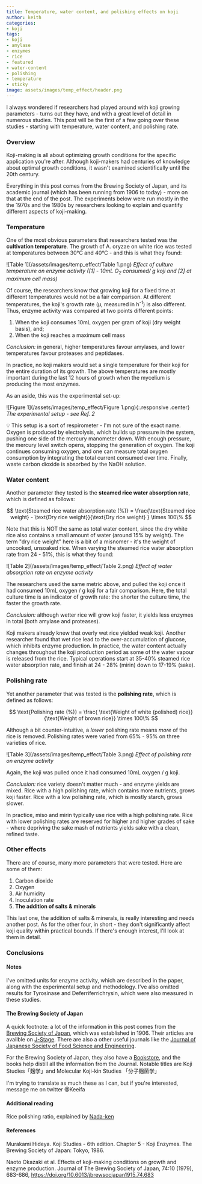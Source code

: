 ```yaml
---
title: Temperature, water content, and polishing effects on koji
author: keith
categories:
- koji
tags:
- koji
- amylase
- enzymes
- rice
- featured
- water-content
- polishing
- temperature
- sticky
image: assets/images/temp_effect/header.png
---
```


I always wondered if researchers had played around with koji growing parameters - turns out they have, and with a great level of detail in numerous studies. This post will be the first of a few going over these studies - starting with temperature, water content, and polishing rate.

### Overview

Koji-making is all about optimizing growth conditions for the specific application you're after. Although koji-makers had centuries of knowledge about optimal growth conditions, it wasn't examined  scientifically until the 20th century.

Everything in this post comes from the Brewing Society of Japan, and its academic journal (which has been running from 1906 to today)  - more on that at the end of the post. The experiments below were run mostly in the the 1970s and the 1980s by researchers looking to explain and quantify different aspects of koji-making.

### Temperature

One of the most obvious parameters that researchers tested was the **cultivation temperature**. The growth of A. oryzae on white rice was tested at temperatures between 30°C and 40°C - and this is what they found:

![Table 1](/assets/images/temp_effect/Table 1.png)
*Effect of culture temperature on enzyme activity ([1] - 10mL O<sub>2</sub> consumed/ g koji and [2] at maximum cell mass)*

Of course, the researchers know that growing koji for a fixed time at different temperatures would not be a fair comparison. At different temperatures, the koji's growth rate (μ, measured in h<sup>-1</sup>) is also different. Thus, enzyme activity was compared at two points different points:

1. When the koji consumes 10mL oxygen per gram of koji (dry weight basis), and;
2. When the koji reaches a maximum cell mass

*Conclusion:* in general, higher temperatures favour amylases, and lower temperatures favour proteases and peptidases.

In practice, no koji makers would set a single temperature for their koji for the entire duration of its growth. The above temperatures are mostly important during the last 12 hours of growth when the mycelium is producing the most enzymes.

As an aside, this was the experimental set-up:

![Figure 1](/assets/images/temp_effect/Figure 1.png){:.responsive .center}
*The experimental setup - see Ref. 2*

<div class="callout">
💡 This setup is a sort of respirometer - I'm not sure of the exact name. Oxygen is produced by electrolysis, which builds up pressure in the system, pushing one side of the mercury manometer down. With enough pressure, the mercury level switch opens, stopping the generation of oxygen. The koji continues consuming oxygen, and one can measure total oxygen consumption by integrating the total current consumed over time. Finally, waste carbon dioxide is absorbed by the NaOH solution.
</div>

### Water content

Another parameter they tested is the **steamed rice water absorption rate**, which is defined as follows:

$$
\text{Steamed rice water absorption rate (%)} = \frac{\text{Steamed rice weight} - \text{Dry rice weight}}{\text{Dry rice weight} }   \times 100\%
$$

Note that this is NOT the same as total water content, since the dry white rice also contains a small amount of water (around 15% by weight). The term "dry rice weight" here is a bit of a misnomer - it's the weight of uncooked, unsoaked rice. When varying the steamed rice water absorption rate from 24 - 51%, this is what they found:

![Table 2](/assets/images/temp_effect/Table 2.png)
*Effect of water absorption rate on enzyme activity*

The researchers used the same metric above, and pulled the koji once it had consumed 10mL oxygen / g koji for a fair comparison. Here, the total culture time is an indicator of growth rate: the shorter the culture time, the faster the growth rate.

*Conclusion:* although wetter rice will grow koji faster, it yields less enzymes in total (both amylase and proteases).

Koji makers already knew that overly wet rice yielded weak koji. Another researcher found that wet rice lead to the over-accumulation of glucose, which inhibits enzyme production. In practice, the water content actually changes throughout the koji production period as some of the water vapour is released from the rice. Typical operations start at 35-40% steamed rice water absorption rate, and finish at 24 - 28% (mirin) down to 17-19% (sake).

### Polishing rate

Yet another parameter that was tested is the **polishing rate**, which is defined as follows:

$$
\text{Polishing rate (%)} = \frac{ \text{Weight of white (polished) rice}}{\text{Weight of brown rice}} \times 100\%
$$

Although a bit counter-intuitive, a *lower* polishing rate means *more* of the rice is removed.  Polishing rates were varied from 65% - 95% on three varieties of rice.


![Table 3](/assets/images/temp_effect/Table 3.png)
*Effect of polishing rate on enzyme activity*

Again, the koji was pulled once it had consumed 10mL oxygen / g koji.

*Conclusion:* rice variety doesn't matter much - and enzyme yields are mixed. Rice with a high polishing rate, which contains more nutrients, grows koji faster. Rice with a low polishing rate, which is mostly starch, grows slower.

In practice, miso and mirin typically use rice with a high polishing rate. Rice with lower polishing rates are reserved for higher and higher grades of sake - where depriving the sake mash of nutrients yields sake with a clean, refined taste.

### Other effects

There are of course, many more parameters that were tested. Here are some of them:

1. Carbon dioxide
2. Oxygen
3. Air humidity
4. Inoculation rate
5. **The addition of salts & minerals**

This last one, the addition of salts & minerals, is really interesting and needs another post. As for the other four, in short - they don't significantly affect koji quality within practical bounds. If there's enough interest, I'll look at them in detail.

### Conclusions

#### Notes

I've omitted units for enzyme activity, which are described in the paper, along with the experimental setup and methodology. I've also omitted results for Tyrosinase and Deferriferrichrysin, which were also measured in these studies.

#### The Brewing Society of Japan

A quick footnote: a lot of the information in this post comes from the [Brewing Society of Japan](https://www.jozo.or.jp/en/about/), which was established in 1906. Their articles are availble on [J-Stage](https://www.jstage.jst.go.jp/browse/jbrewsocjapan/-char/en). There are also a other useful journals like the [Journal of Japanese Society of Food Science and Engineering](https://www.jstage.jst.go.jp/browse/nskkk/-char/ja).

For the Brewing Society of Japan, they also have a [Bookstore](https://www.jozo.or.jp/booksales/), and the books help distill all the information from the Journal. Notable titles are Koji Studies「麹学」and Molecular Koji-kin Studies 「分子麹菌学」

I'm trying to translate as much these as I can, but if you're interested, message me on twitter @Keeifa

#### Additional reading

Rice polishing ratio, explained by [Nada-ken](http://www.nada-ken.com/main/en/index_s/84.html)

#### References

Murakami Hideya. Koji Studies - 6th edition. Chapter 5 - Koji Enzymes. The Brewing Society of Japan: Tokyo, 1986.

Naoto Okazaki et al. Effects of koji-making conditions on growth and enzyme production. Journal of The Brewing Society of Japan, 74:10 (1979), 683-686, https://doi.org/10.6013/jbrewsocjapan1915.74.683
